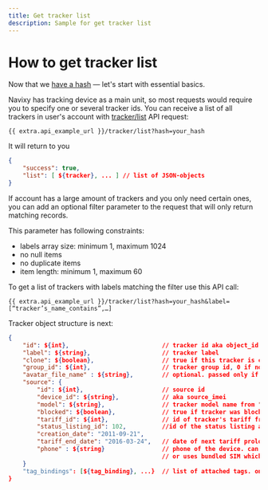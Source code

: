 ```yaml
---
title: Get tracker list
description: Sample for get tracker list
---
```


# How to get tracker list

Now that we [have a hash](./get-session-hash.md) — let's start with essential basics. 

Navixy has tracking device as a main unit, so most requests would require you to specify one or several tracker ids. 
You can receive a list of all trackers in user's account with [tracker/list](../resources/tracking/tracker/index.md#list) API request:

    {{ extra.api_example_url }}/tracker/list?hash=your_hash

It will return to you
```json
{
    "success": true,
    "list": [ ${tracker}, ... ] // list of JSON-objects
}
```

If account has a large amount of trackers and you only need certain ones, 
you can add an optional filter parameter to the request that will only return matching records. 

This parameter has following constraints:
*   labels array size: minimum 1, maximum 1024
*   no null items
*   no duplicate items
*   item length: minimum 1, maximum 60

To get a list of trackers with labels matching the filter use this API call:

    {{ extra.api_example_url }}/tracker/list?hash=your_hash&label=[“tracker’s_name_contains”,…]

Tracker object structure is next:
```json
{
    "id": ${int},                          // tracker id aka object_id
    "label": ${string},                    // tracker label
    "clone": ${boolean},                   // true if this tracker is clone
    "group_id": ${int},                    // tracker group id, 0 if no group
    "avatar_file_name" : ${string},        // optional. passed only if present
    "source": {
        "id": ${int},                      // source id
        "device_id": ${string},            // aka source_imei
        "model": ${string},                // tracker model name from "models" table
        "blocked": ${boolean},             // true if tracker was blocked due to tariff end, etc.
        "tariff_id": ${int},               // id of tracker's tariff from "main_tariffs" table
        "status_listing_id": 102,          //id of the status listing associated with this tracker, or null
        "creation_date": "2011-09-21",
        "tariff_end_date": "2016-03-24",   // date of next tariff prolongation or null
        "phone" : ${string}                // phone of the device. can be null or empty if device has no GSM module
                                           // or uses bundled SIM which number is hidden from the user
    }
    "tag_bindings": [${tag_binding}, ...}  // list of attached tags. only for “tracker/list()“. 
}
```



